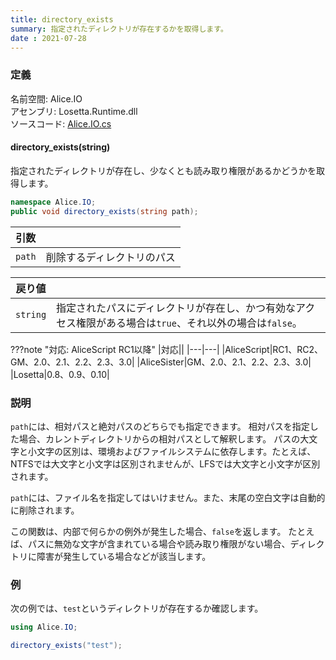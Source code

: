 ```yaml
---
title: directory_exists
summary: 指定されたディレクトリが存在するかを取得します。
date : 2021-07-28
---
```


### 定義
名前空間: Alice.IO<br/>
アセンブリ: Losetta.Runtime.dll<br/>
ソースコード: [Alice.IO.cs](https://github.com/WSOFT-Project/Losetta/blob/master/Losetta.Runtime/Alice.IO.cs)

#### directory_exists(string)

指定されたディレクトリが存在し、少なくとも読み取り権限があるかどうかを取得します。

```cs title="AliceScript"
namespace Alice.IO;
public void directory_exists(string path);
```

|引数| |
|-|-|
|`path`|削除するディレクトリのパス|

|戻り値| |
|---|---|
|`string`|指定されたパスにディレクトリが存在し、かつ有効なアクセス権限がある場合は`true`、それ以外の場合は`false`。|

???note "対応: AliceScript RC1以降"
    |対応||
    |---|---|
    |AliceScript|RC1、RC2、GM、2.0、2.1、2.2、2.3、3.0|
    |AliceSister|GM、2.0、2.1、2.2、2.3、3.0|
    |Losetta|0.8、0.9、0.10|

### 説明
`path`には、相対パスと絶対パスのどちらでも指定できます。
相対パスを指定した場合、カレントディレクトリからの相対パスとして解釈します。
パスの大文字と小文字の区別は、環境およびファイルシステムに依存します。たとえば、NTFSでは大文字と小文字は区別されませんが、LFSでは大文字と小文字が区別されます。

`path`には、ファイル名を指定してはいけません。また、末尾の空白文字は自動的に削除されます。

この関数は、内部で何らかの例外が発生した場合、`false`を返します。
たとえば、パスに無効な文字が含まれている場合や読み取り権限がない場合、ディレクトリに障害が発生している場合などが該当します。
### 例
次の例では、`test`というディレクトリが存在するか確認します。

```cs title="AliceScript"
using Alice.IO;

directory_exists("test");
```
